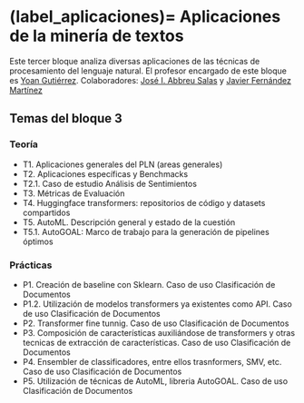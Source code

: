 
(label_aplicaciones)=
Aplicaciones de la minería de textos
====================================

Este tercer bloque analiza diversas aplicaciones de las técnicas de procesamiento del lenguaje natural. El profesor encargado de este bloque es [Yoan Gutiérrez][yoan url]. Colaboradores: [José I. Abbreu Salas][abreu url]  y [Javier Fernández Martínez][javi url]

## Temas del bloque 3

### Teoría

- T1. Aplicaciones generales del PLN (areas generales)
- T2. Aplicaciones específicas y Benchmacks
- T2.1. Caso de estudio Análisis de Sentimientos 
- T3. Métricas de Evaluación
- T4. Huggingface transformers: repositorios de código y datasets compartidos
- T5. AutoML. Descripción general y estado de la cuestión
- T5.1. AutoGOAL: Marco de trabajo para la generación de pipelines óptimos

### Prácticas

- P1. Creación de baseline con Sklearn. Caso de uso Clasificación de Documentos
- P1.2. Utilización de modelos transformers ya existentes como API. Caso de uso Clasificación de Documentos
- P2. Transformer fine tunnig. Caso de uso Clasificación de Documentos
- P3. Composición de características auxiliándose de transformers y otras tecnicas de extracción de  características. Caso de uso Clasificación de Documentos
- P4. Ensembler de classificadores, entre ellos trasnformers, SMV, etc.  Caso de uso Clasificación  de Documentos
- P5. Utilización de técnicas de AutoML, libreria AutoGOAL.  Caso de uso Clasificación de Documentos


[abreu url]: https://scholar.google.es/citations?user=62u6KEkAAAAJ&hl=es
[javi url]: https://cvnet.cpd.ua.es/curriculum-breve/es/fernandez-martinez-javier/321
[yoan url]: https://cvnet.cpd.ua.es/curriculum-breve/es/gutierrez-vazquez-yoan/49618  
[bloque3_p1]: mtextos\bloque3_p1_SA-Pipeline-Reviews.md              